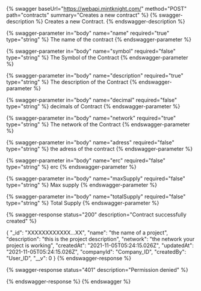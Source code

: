 
{% swagger baseUrl="https://webapi.mintknight.com/" method="POST" path="contracts" summary="Creates a new contract" %} {% swagger-description %} Creates a new Contract. {% endswagger-description %}

{% swagger-parameter in="body" name="name" required="true" type="string" %} The name of the contract {% endswagger-parameter %}

{% swagger-parameter in="body" name="symbol" required="false" type="string" %} The Symbol of the Contract {% endswagger-parameter %}

{% swagger-parameter in="body" name="description" required="true" type="string" %} The description of the Contract {% endswagger-parameter %}

{% swagger-parameter in="body" name="decimal" required="false" type="string" %} decimals of Contract {% endswagger-parameter %}

{% swagger-parameter in="body" name="network" required="true" type="string" %} The network of the Contract {% endswagger-parameter %}

{% swagger-parameter in="body" name="adress" required="false" type="string" %} the adress of the contract {% endswagger-parameter %}

{% swagger-parameter in="body" name="erc" required="false" type="string" %} erc {% endswagger-parameter %}

{% swagger-parameter in="body" name="maxSupply" required="false" type="string" %} Max supply {% endswagger-parameter %}

{% swagger-parameter in="body" name="totalSupply" required="false" type="string" %} Total Supply {% endswagger-parameter %}


{% swagger-response status="200" description="Contract successfully created" %}

{
    "_id": "XXXXXXXXXXXX...XX",
    "name": "the name of a project",
    "description": "this is the project description",
    "network": "the network your project is working",
    "createdAt": "2021-11-05T05:24:15.026Z",
    "updatedAt": "2021-11-05T05:24:15.026Z",
    "companyId": "Company_ID",
    "createdBy": "User_ID",
    "__v": 0
}
{% endswagger-response %}

{% swagger-response status="401" description="Permission denied" %}

{% endswagger-response %} {% endswagger %}

